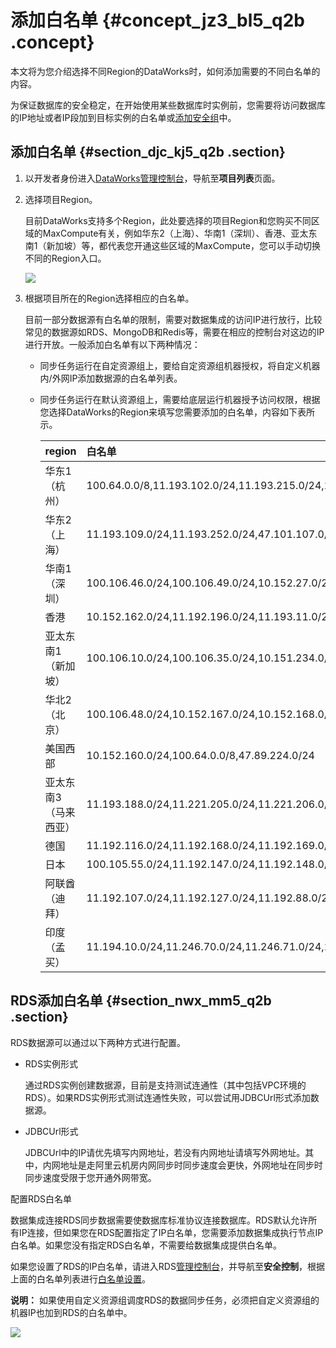 # 添加白名单 {#concept_jz3_bl5_q2b .concept}

本文将为您介绍选择不同Region的DataWorks时，如何添加需要的不同白名单的内容。

为保证数据库的安全稳定，在开始使用某些数据库时实例前，您需要将访问数据库的IP地址或者IP段加到目标实例的白名单或[添加安全组](intl.zh-CN/使用指南/数据集成/常见配置/添加安全组.md#)中。

## 添加白名单 {#section_djc_kj5_q2b .section}

1.  以开发者身份进入[DataWorks管理控制台](https://workbench.data.aliyun.com/console)，导航至**项目列表**页面。
2.  选择项目Region。

    目前DataWorks支持多个Region，此处要选择的项目Region和您购买不同区域的MaxCompute有关，例如华东2（上海）、华南1（深圳）、香港、亚太东南1（新加坡）等，都代表您开通这些区域的MaxCompute，您可以手动切换不同的Region入口。

    ![](http://static-aliyun-doc.oss-cn-hangzhou.aliyuncs.com/assets/img/16265/15367232498537_zh-CN.jpg)

3.  根据项目所在的Region选择相应的白名单。

    目前一部分数据源有白名单的限制，需要对数据集成的访问IP进行放行，比较常见的数据源如RDS、MongoDB和Redis等，需要在相应的控制台对这边的IP进行开放。一般添加白名单有以下两种情况：

    -   同步任务运行在自定资源组上，要给自定资源组机器授权，将自定义机器内/外网IP添加数据源的白名单列表。
    -   同步任务运行在默认资源组上，需要给底层运行机器授予访问权限，根据您选择DataWorks的Region来填写您需要添加的白名单，内容如下表所示。

        |region|白名单|
        |:-----|:--|
        |华东1（杭州）|100.64.0.0/8,11.193.102.0/24,11.193.215.0/24,11.194.110.0/24,11.194.73.0/24,118.31.157.0/24,47.97.53.0/24|
        |华东2（上海）|11.193.109.0/24,11.193.252.0/24,47.101.107.0/24,47.100.129.0/24,106.15.14.0/24,10.117.28.203,10.117.39.238,10.143.32.0/24,10.152.69.0/24,10.153.136.0/24,10.27.63.15,10.27.63.38,10.27.63.41,10.27.63.60,10.46.64.81,10.46.67.156,11.192.97.0/24,11.192.98.0/24,11.193.102.0/24,11.218.89.0/24,11.218.96.0/24,11.219.217.0/24,11.219.218.0/24,11.219.219.0/24,11.219.233.0/24,11.219.234.0/24,118.178.142.154,118.178.56.228,118.178.59.233,118.178.84.74,120.27.160.26,120.27.160.81,121.43.110.160,121.43.112.137,100.64.0.0/8|
        |华南1（深圳）|100.106.46.0/24,100.106.49.0/24,10.152.27.0/24,10.152.28.0/24,11.192.91.0/24,11.192.96.0/24,11.193.103.0/24,100.64.0.0/8,120.76.104.0/24,120.76.91.0/24,120.78.45.0/24|
        |香港|10.152.162.0/24,11.192.196.0/24,11.193.11.0/24,100.64.0.0/8,11.192.196.0/24,47.89.61.0/24,47.91.171.0/24|
        |亚太东南1（新加坡）|100.106.10.0/24,100.106.35.0/24,10.151.234.0/24,10.151.238.0/24,10.152.248.0/24,11.192.153.0/24,11.192.40.0/24,11.193.8.0/24,100.64.0.0/8,100.106.10.0/24,100.106.35.0/24,10.151.234.0/24,10.151.238.0/24,10.152.248.0/24,11.192.40.0/24,47.88.147.0/24,47.88.235.0/24,11.193.162.0/24,11.193.163.0/24,11.193.220.0/24,11.193.158.0/24,47.74.162.0/24,47.74.203.0/24,47.74.161.0/24|
        |华北2（北京）|100.106.48.0/24,10.152.167.0/24,10.152.168.0/24,11.193.50.0/24,11.193.75.0/24,11.193.82.0/24,11.193.99.0/24,100.64.0.0/8,47.93.110.0/24,47.94.185.0/24,47.95.63.0/24|
        |美国西部|10.152.160.0/24,100.64.0.0/8,47.89.224.0/24|
        |亚太东南3（马来西亚）|11.193.188.0/24,11.221.205.0/24,11.221.206.0/24,11.221.207.0/24,100.64.0.0/8,11.214.81.0/24,47.254.212.0/24|
        |德国|11.192.116.0/24,11.192.168.0/24,11.192.169.0/24,11.192.170.0/24,11.193.106.0/24,100.64.0.0/8,11.192.116.14,11.192.116.142,11.192.116.160,11.192.116.75,11.192.170.27,47.91.82.22,47.91.83.74,47.91.83.93,47.91.84.11,47.91.84.110,47.91.84.82|
        |日本|100.105.55.0/24,11.192.147.0/24,11.192.148.0/24,11.192.149.0/24,100.64.0.0/8,47.91.12.0/24,47.91.13.0/24,47.91.9.0/24|
        |阿联酋（迪拜）|11.192.107.0/24,11.192.127.0/24,11.192.88.0/24,11.193.246.0/24,47.91.116.0/24,100.64.0.0/8|
        |印度（孟买）|11.194.10.0/24,11.246.70.0/24,11.246.71.0/24,11.246.73.0/24,11.246.74.0/24,100.64.0.0/8,149.129.164.0/24|


## RDS添加白名单 {#section_nwx_mm5_q2b .section}

RDS数据源可以通过以下两种方式进行配置。

-   RDS实例形式

    通过RDS实例创建数据源，目前是支持测试连通性（其中包括VPC环境的RDS）。如果RDS实例形式测试连通性失败，可以尝试用JDBCUrl形式添加数据源。

-   JDBCUrl形式

    JDBCUrl中的IP请优先填写内网地址，若没有内网地址请填写外网地址。其中，内网地址是走阿里云机房内网同步时同步速度会更快，外网地址在同步时同步速度受限于您开通外网带宽。


配置RDS白名单

数据集成连接RDS同步数据需要使数据库标准协议连接数据库。RDS默认允许所有IP连接，但如果您在RDS配置指定了IP白名单，您需要添加数据集成执行节点IP白名单。如果您没有指定RDS白名单，不需要给数据集成提供白名单。

如果您设置了RDS的IP白名单，请进入RDS[管理控制台](https://account.alibabacloud.com/login/login.htm)，并导航至**安全控制**，根据上面的白名单列表进行[白名单设置](https://www.alibabacloud.com/help/doc-detail/26198.htm)。

**说明：** 如果使用自定义资源组调度RDS的数据同步任务，必须把自定义资源组的机器IP也加到RDS的白名单中。

![](http://static-aliyun-doc.oss-cn-hangzhou.aliyuncs.com/assets/img/16265/15367232498541_zh-CN.jpg)

